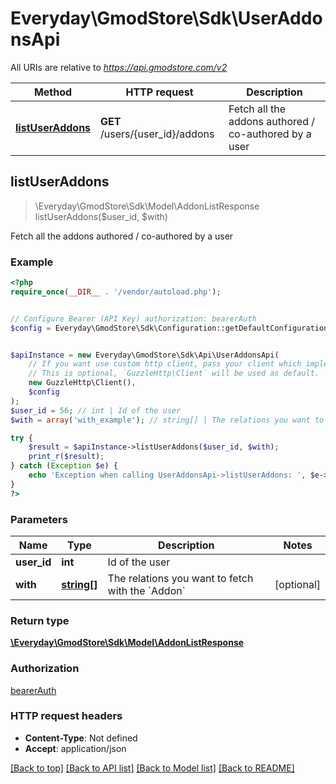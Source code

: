 # Everyday\GmodStore\Sdk\UserAddonsApi

All URIs are relative to *https://api.gmodstore.com/v2*

Method | HTTP request | Description
------------- | ------------- | -------------
[**listUserAddons**](UserAddonsApi.md#listUserAddons) | **GET** /users/{user_id}/addons | Fetch all the addons authored / co-authored by a user



## listUserAddons

> \Everyday\GmodStore\Sdk\Model\AddonListResponse listUserAddons($user_id, $with)

Fetch all the addons authored / co-authored by a user

### Example

```php
<?php
require_once(__DIR__ . '/vendor/autoload.php');


// Configure Bearer (API Key) authorization: bearerAuth
$config = Everyday\GmodStore\Sdk\Configuration::getDefaultConfiguration()->setAccessToken('YOUR_ACCESS_TOKEN');


$apiInstance = new Everyday\GmodStore\Sdk\Api\UserAddonsApi(
    // If you want use custom http client, pass your client which implements `GuzzleHttp\ClientInterface`.
    // This is optional, `GuzzleHttp\Client` will be used as default.
    new GuzzleHttp\Client(),
    $config
);
$user_id = 56; // int | Id of the user
$with = array('with_example'); // string[] | The relations you want to fetch with the `Addon`

try {
    $result = $apiInstance->listUserAddons($user_id, $with);
    print_r($result);
} catch (Exception $e) {
    echo 'Exception when calling UserAddonsApi->listUserAddons: ', $e->getMessage(), PHP_EOL;
}
?>
```

### Parameters


Name | Type | Description  | Notes
------------- | ------------- | ------------- | -------------
 **user_id** | **int**| Id of the user |
 **with** | [**string[]**](../Model/string.md)| The relations you want to fetch with the &#x60;Addon&#x60; | [optional]

### Return type

[**\Everyday\GmodStore\Sdk\Model\AddonListResponse**](../Model/AddonListResponse.md)

### Authorization

[bearerAuth](../../README.md#bearerAuth)

### HTTP request headers

- **Content-Type**: Not defined
- **Accept**: application/json

[[Back to top]](#) [[Back to API list]](../../README.md#documentation-for-api-endpoints)
[[Back to Model list]](../../README.md#documentation-for-models)
[[Back to README]](../../README.md)

